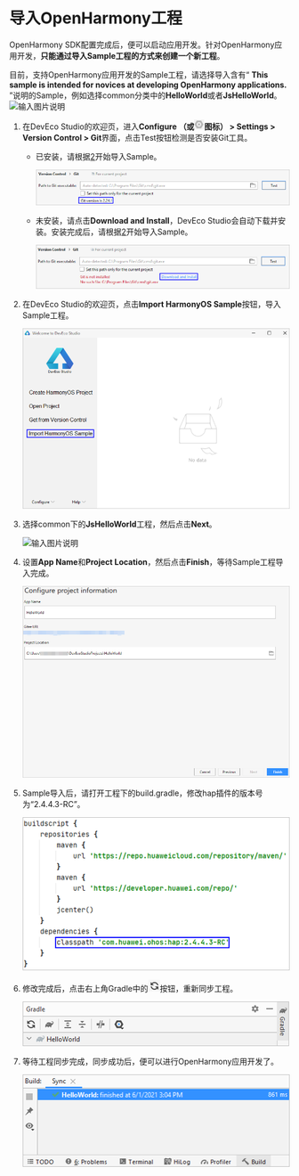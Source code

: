 # 导入OpenHarmony工程<a name="ZH-CN_TOPIC_0000001163914943"></a>

OpenHarmony SDK配置完成后，便可以启动应用开发。针对OpenHarmony应用开发，**只能通过导入Sample工程的方式来创建一个新工程**。

目前，支持OpenHarmony应用开发的Sample工程，请选择导入含有“ **This sample is intended for novices at developing OpenHarmony applications.** ”说明的Sample，例如选择common分类中的**HelloWorld**或者**JsHelloWorld**。
![输入图片说明](https://images.gitee.com/uploads/images/2021/0607/153103_bf8ef3b1_8698404.png "unnaming (26).png")

1.  在DevEco Studio的欢迎页，进入**Configure （或**![](figures/zh-cn_image_0000001118018452.png)**图标） \> Settings \> Version Control \> Git**界面，点击Test按钮检测是否安装Git工具。
    -   已安装，请根据[2](#li5947194711181)开始导入Sample。

        ![](figures/zh-cn_image_0000001118018088.png)

    -   未安装，请点击**Download and Install**，DevEco Studio会自动下载并安装。安装完成后，请根据[2](#li5947194711181)开始导入Sample。

        ![](figures/zh-cn_image_0000001164498191.png)


2.  <a name="li5947194711181"></a>在DevEco Studio的欢迎页，点击**Import HarmonyOS Sample**按钮，导入Sample工程。

    ![](figures/zh-cn_image_0000001163835551.png)

3.  选择common下的**JsHelloWorld**工程，然后点击**Next**。

    ![输入图片说明](https://images.gitee.com/uploads/images/2021/0607/153157_a61135ee_8698404.png "unnaming (27).png")

4.  设置**App Name**和**Project Location**，然后点击**Finish**，等待Sample工程导入完成。

    ![](figures/zh-cn_image_0000001163915521.png)

5.  Sample导入后，请打开工程下的build.gradle，修改hap插件的版本号为“2.4.4.3-RC”。

    ![](figures/zh-cn_image_0000001117475776.png)

6.  修改完成后，点击右上角Gradle中的![](figures/zh-cn_image_0000001163835553.png)按钮，重新同步工程。

    ![](figures/zh-cn_image_0000001117635680.png)

7.  等待工程同步完成，同步成功后，便可以进行OpenHarmony应用开发了。

    ![](figures/zh-cn_image_0000001163915523.png)


